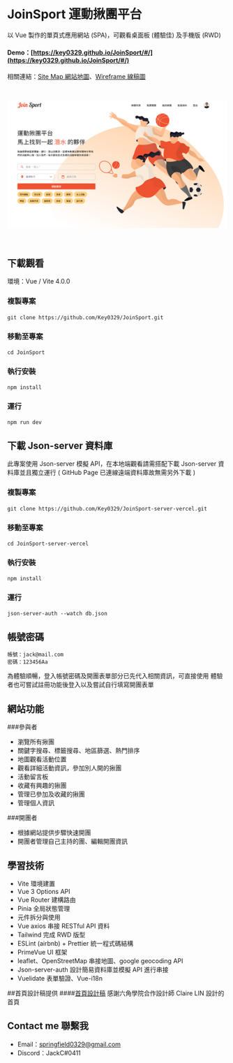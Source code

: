 # JoinSport 運動揪團平台

以 Vue 製作的單頁式應用網站 (SPA)，可觀看桌面板 (體驗佳) 及手機版 (RWD)  

#### Demo：[https://key0329.github.io/JoinSport/#/](https://key0329.github.io/JoinSport/#/)

相關連結：[Site Map 網站地圖](https://whimsical.com/site-map-join-sport-PAW5csqMBe9ZWiqns38Wxx)、[Wireframe 線稿圖](https://www.figma.com/file/Hs6V5EqxHEHnbaFMQPy6v1/Join-Sport?node-id=0%3A1&t=mXbVVTZDYyZPeE3X-0)

</br>

![Alt text](src/assets/images/banner/HomePage.png)

</br>

## 下載觀看

環境：Vue / Vite 4.0.0

### 複製專案
```git clone https://github.com/Key0329/JoinSport.git```

### 移動至專案
```cd JoinSport```

### 執行安裝
```npm install```

### 運行
```npm run dev```

## 下載 Json-server 資料庫
此專案使用 Json-server 模擬 API，在本地端觀看請需搭配下載 Json-server 資料庫並且獨立運行 ( GitHub Page 已連線遠端資料庫故無需另外下載 )

### 複製專案
```git clone https://github.com/Key0329/JoinSport-server-vercel.git```

### 移動至專案
```cd JoinSport-server-vercel```

### 執行安裝
```npm install```

### 運行
```json-server-auth --watch db.json```

## 帳號密碼

```
帳號：jack@mail.com
密碼：123456Aa
```

為體驗順暢，登入帳號密碼及開團表單部分已先代入相關資訊，可直接使用
體驗者也可嘗試註冊功能後登入以及嘗試自行填寫開團表單

## 網站功能
###參與者
- 瀏覽所有揪團
- 關鍵字搜尋、標籤搜尋、地區篩選、熱門排序
- 地圖觀看活動位置
- 觀看詳細活動資訊，參加別人開的揪團
- 活動留言板
- 收藏有興趣的揪團
- 管理已參加及收藏的揪團
- 管理個人資訊

###開團者
- 根據網站提供步驟快速開團
- 開團者管理自己主持的團、編輯開團資訊

## 學習技術
- Vite 環境建置
- Vue 3 Options API
- Vue Router 建構路由
- Pinia 全局狀態管理
- 元件拆分與使用
- Vue axios 串接 RESTful API 資料
- Tailwind 完成 RWD 版型
- ESLint (airbnb) + Prettier 統一程式碼結構
- PrimeVue UI 框架
- leaflet、OpenStreetMap 串接地圖、google geocoding API
- Json-server-auth 設計簡易資料庫並模擬 API 進行串接
- Vuelidate 表單驗證、Vue-i18n

##首頁設計稿提供
####[首頁設計稿](https://www.figma.com/file/eL7NwmFJE0f6DhYnR6rPKD/Join-Sport-%E6%8F%AA%E9%81%8B%E5%8B%95?node-id=7%3A550&t=Rb3uMpzlsKzFX3I0-0)
感謝六角學院合作設計師 Claire LIN 設計的首頁

## Contact me 聯繫我
- Email：[springfield0329@gmail.com](springfield0329@gmail.com)
- Discord：JackC#0411

